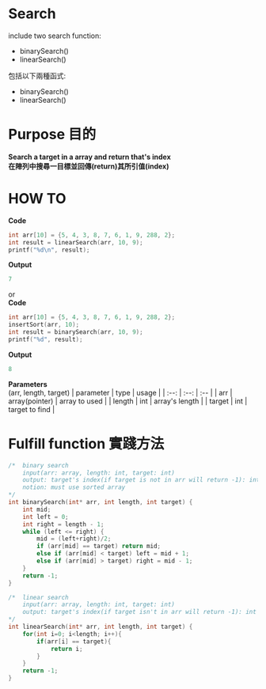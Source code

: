 # Search
include two search function:
 - binarySearch()
 - linearSearch()  

包括以下兩種函式:  
 - binarySearch()
 - linearSearch()
# Purpose 目的
**Search a target in a array and return that's index**  
**在陣列中搜尋一目標並回傳(return)其所引值(index)**
# HOW TO
**Code**  
```c
int arr[10] = {5, 4, 3, 8, 7, 6, 1, 9, 288, 2};
int result = linearSearch(arr, 10, 9);
printf("%d\n", result);
```
**Output**  
```powershell
7
```  
or   
**Code**   
```c
int arr[10] = {5, 4, 3, 8, 7, 6, 1, 9, 288, 2};
insertSort(arr, 10);
int result = binarySearch(arr, 10, 9);
printf("%d", result);
```
**Output**  
```powershell
8
```
**Parameters**  
(arr, length, target)
| parameter | type | usage |
| :--:      | :--: | :--   |
| arr       | array(pointer) | array to used |
| length    | int | array's length |
| target    | int | target to find |
# Fulfill function 實踐方法
```c
/*	binary search
	input(arr: array, length: int, target: int)
	output: target's index(if target is not in arr will return -1): int
	notion: must use sorted array
*/
int binarySearch(int* arr, int length, int target) {
	int mid;
	int left = 0;
	int right = length - 1;
	while (left <= right) {
		mid = (left+right)/2;
		if (arr[mid] == target) return mid;
		else if (arr[mid] < target) left = mid + 1;
		else if (arr[mid] > target) right = mid - 1;
	}
	return -1;
}

/* 	linear search
	input(arr: array, length: int, target: int)
	output: target's index(if target isn't in arr will return -1): int
*/
int linearSearch(int* arr, int length, int target) {
	for(int i=0; i<length; i++){
		if(arr[i] == target){
			return i;
		}
	}
	return -1;
}
```